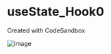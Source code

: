 # useState_Hook0
Created with CodeSandbox

![image](https://user-images.githubusercontent.com/107684179/188270921-9042258f-fa6a-4762-9b40-a280cee2e364.png)
